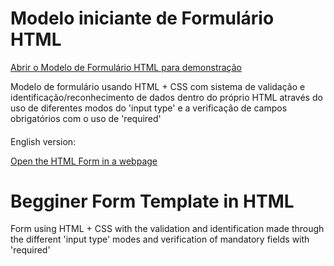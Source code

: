 # Modelo iniciante de Formulário HTML

<a href="https://guipupoalves.github.io/projeto-formulario-html/"> Abrir o Modelo de Formulário HTML para demonstração </a>

 Modelo de formulário usando HTML + CSS com sistema de validação e identificação/reconhecimento de dados dentro do próprio HTML através do uso de diferentes modos do 'input type' e a verificação de campos obrigatórios com o uso de 'required'

 ####

English version:

<a href="https://guipupoalves.github.io/projeto-formulario-html/"> Open the HTML Form in a webpage </a>

# Begginer Form Template in HTML

Form using HTML + CSS with the validation and identification made through the different 'input type' modes and verification of mandatory fields with 'required'
